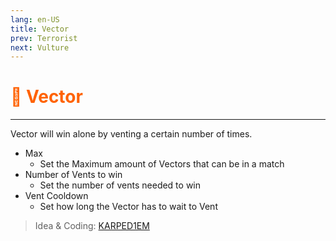 ```yaml
---
lang: en-US
title: Vector
prev: Terrorist
next: Vulture
---
```


# <font color=#ff6201>💨 <b>Vector</b></font> <Badge text="Chaos" type="tip" vertical="middle"/>

***

Vector will win alone by venting a certain number of times.

- Max
  - Set the Maximum amount of Vectors that can be in a match
- Number of Vents to win
  - Set the number of vents needed to win
- Vent Cooldown
  - Set how long the Vector has to wait to Vent

> Idea & Coding: [KARPED1EM](https://github.com/KARPED1EM)
